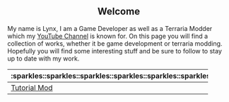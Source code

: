 <h2 align="center">Welcome</h2>

<p>
My name is Lynx, I am a Game Developer as well as a Terraria Modder which my <a href="https://www.youtube.com/channel/UC5W2s79ks1oc_9BUQ_cPyzA">YouTube Channel</a> is known for. On this page you will find a collection of works, whether it be game development or terraria modding. Hopefully you will find some interesting stuff and be sure to follow to stay up to date with my work.  
</p>
<p> </p>
<table style="width:90%">
  <thead>
    <tr>
      <th style="width:50%">:sparkles::sparkles::sparkles::sparkles::sparkles::sparkles::sparkles::sparkles::sparkles:</th>
      <th style="width:50%">:sparkles::sparkles::sparkles::sparkles::sparkles::sparkles::sparkles::sparkles::sparkles:</th>
    </tr>
  </thead>
  <tbody>
    <tr>
      <td><a href="https://github.com/FoolsLynx/TutorialMod/">Tutorial Mod</a></td>
      <td>Contains all the source code from the "How to Make a Mod in tModLoader 1.4" series.
    </tr>
  </tbody>
</table>
